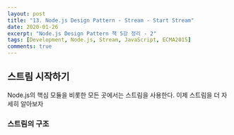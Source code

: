 ```yaml
---
layout: post
title: "13. Node.js Design Pattern - Stream - Start Stream"
date: 2020-01-26
excerpt: "Node.js Design Pattern 책 5강 정리 - 2"
tags: [Development, Node.js, Stream, JavaScript, ECMA2015]
comments: true
---
```


## 스트림 시작하기

Node.js의 핵심 모듈을 비롯한 모든 곳에서는 스트림을 사용한다.
이제 스트림을 더 자세히 알아보자

### 스트림의 구조
